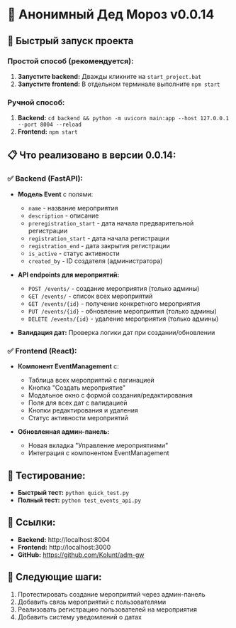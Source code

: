 # 🎅 Анонимный Дед Мороз v0.0.14

## 🚀 Быстрый запуск проекта

### Простой способ (рекомендуется):
1. **Запустите backend:** Дважды кликните на `start_project.bat`
2. **Запустите frontend:** В отдельном терминале выполните `npm start`

### Ручной способ:
1. **Backend:** `cd backend && python -m uvicorn main:app --host 127.0.0.1 --port 8004 --reload`
2. **Frontend:** `npm start`

## 📋 Что реализовано в версии 0.0.14:

### ✅ Backend (FastAPI):
- **Модель Event** с полями:
  - `name` - название мероприятия
  - `description` - описание
  - `preregistration_start` - дата начала предварительной регистрации
  - `registration_start` - дата начала регистрации  
  - `registration_end` - дата закрытия регистрации
  - `is_active` - статус активности
  - `created_by` - ID создателя (администратора)

- **API endpoints для мероприятий:**
  - `POST /events/` - создание мероприятия (только админы)
  - `GET /events/` - список всех мероприятий
  - `GET /events/{id}` - получение конкретного мероприятия
  - `PUT /events/{id}` - обновление мероприятия (только админы)
  - `DELETE /events/{id}` - удаление мероприятия (только админы)

- **Валидация дат:** Проверка логики дат при создании/обновлении

### ✅ Frontend (React):
- **Компонент EventManagement** с:
  - Таблица всех мероприятий с пагинацией
  - Кнопка "Создать мероприятие"
  - Модальное окно с формой создания/редактирования
  - Поля для всех дат с валидацией
  - Кнопки редактирования и удаления
  - Статус активности мероприятий

- **Обновленная админ-панель:**
  - Новая вкладка "Управление мероприятиями"
  - Интеграция с компонентом EventManagement

## 🧪 Тестирование:
- **Быстрый тест:** `python quick_test.py`
- **Полный тест:** `python test_events_api.py`

## 🔗 Ссылки:
- **Backend:** http://localhost:8004
- **Frontend:** http://localhost:3000
- **GitHub:** https://github.com/Kolunt/adm-gw

## 📝 Следующие шаги:
1. Протестировать создание мероприятий через админ-панель
2. Добавить связь мероприятий с пользователями
3. Реализовать регистрацию пользователей на мероприятия
4. Добавить систему уведомлений о датах
